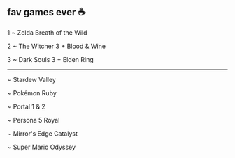 ## fav games ever :coffee:

1 ~ Zelda Breath of the Wild

2 ~ The Witcher 3 + Blood & Wine

3 ~ Dark Souls 3 + Elden Ring

---

~ Stardew Valley

~ Pokémon Ruby

~ Portal 1 & 2

~ Persona 5 Royal

~ Mirror's Edge Catalyst

~ Super Mario Odyssey
